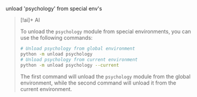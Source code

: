 unload 'psychology' from special env's
> [!ai]+ AI
>
> To unload the `psychology` module from special environments, you can use the following commands:
> ```bash
> # Unload psychology from global environment
> python -m unload psychology
> # Unload psychology from current environment
> python -m unload psychology --current
> ```
> The first command will unload the `psychology` module from the global environment, while the second command will unload it from the current environment.
